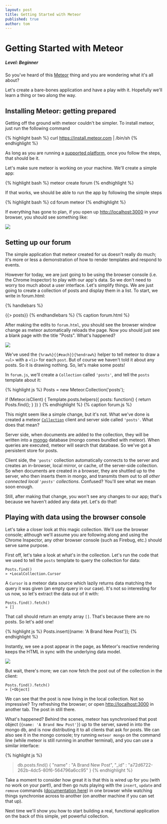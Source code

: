 ```yaml
---
layout: post
title: Getting Started with Meteor
published: true
author: tom
---
```


# Getting Started with Meteor

##### Level: Beginner

So you've heard of this [Meteor](http://meteor.com) thing and you are wondering what it's all about? 

Let's create a bare-bones application and have a play with it. Hopefully we'll learn a thing or two along the way.

## Installing Meteor: getting prepared

Getting off the ground with meteor couldn't be simpler. To install meteor, just run the following command 

{% highlight bash %}
curl https://install.meteor.com | /bin/sh
{% endhighlight %}

As long as you are running a [supported platform](https://github.com/meteor/meteor/wiki/Supported-Platforms), once you follow the steps, that should be it.

Let's make sure meteor is working on your machine. We'll create a simple app:

{% highlight bash %}
meteor create forum
{% endhighlight %}

If that works, we should be able to run the app by following the simple steps

{% highlight bash %}
cd forum
meteor
{% endhighlight %}

If everything has gone to plan, if you open up [http://localhost:3000](http://localhost:3000) in your browser, you should see something like:

<img src="/images/posts/bare-meteor-app.png"/>

## Setting up our forum

The simple application that meteor created for us doesn't really do much; it's more or less a demonstration of how to render templates and respond to events. 

However for today, we are just going to be using the browser console (i.e. the Chrome Inspector) to play with our app's data. So we don't need to worry too much about a user interface. Let's simplify things. We are just going to create  a collection of posts and display them in a list. To start, we write in forum.html:

{% handlebars %}
<head>
  <title>Forum</title>
</head>

<body>
  {{> posts}}
</body>

<template name="posts">
  <h1>Posts</h1>
  <ul>
    {{#each posts}}
      <li>{{name}}</li>
    {{/each}}
  </ul>
</template>
{% endhandlebars %}
{% caption forum.html %}

After making the edits to `forum.html`, you should see the browser window change as meteor automatically reloads the page. Now you should just see a blank page with the title "Posts". What's happened?

<img src="/images/posts/empty-posts-list.png"/>

We've used the `{%raw%}{{#each}}{%endraw%}` helper to tell meteor to draw a `<ul>` with a `<li>` for each `post`. But of course we haven't told it about any posts. So it is drawing nothing. So, let's make some posts!

In `forum.js`, we'll create a `Collection` called `'posts'`, and tell the `posts` template about it:

{% highlight js %}
Posts = new Meteor.Collection('posts');

if (Meteor.isClient) {
  Template.posts.helpers({
    posts: function() {
      return Posts.find();
    }
  })
}
{% endhighlight %}
{% caption forum.js %}

This might seem like a simple change, but it's not. What we've done is created a meteor [`Collection`](http://docs.meteor.com/#collections) client and server side called `'posts'`. What does that mean?

Server side, when documents are added to the collection, they will be written into a [mongo](http://www.mongodb.org) database (mongo comes bundled with meteor). When queries are executed, meteor will search that database. So we've got a persistent store for posts.

Client side, the `'posts'` collection automatically connects to the server and creates an in-browser, local mirror, or cache, of the server-side collection. So when documents are created in a browser, they are shuttled up to the server, who then inserts them in mongo, and transmits them out to _all other connected local `'posts'` collections_. Confused? You'll see what we mean soon enough.

Still, after making that change, you won't see any changes to our app; that's because we haven't added any data yet. Let's do that!

## Playing with data using the browser console

Let's take a closer look at this magic collection. We'll use the browser console; although we'll assume you are following along and using the Chrome Inspector, any other browser console (such as Firebug, etc.) should serve same purpose.

First off, let's take a look at what's in the collection. Let's run the code that we used to tell the `posts` template to query the collection for data:

    Posts.find()
    » ‣LocalCollection.Cursor

A `Cursor` is a meteor data source which lazily returns data matching the query it was given (an empty query in our case). It's not so interesting for us now, so let's extract the data out of it with:

    Posts.find().fetch()
    » []

That call should return an empty array `[]`. That's because there are no posts. So let's add one!

 {% highlight js %}
 Posts.insert({name: 'A Brand New Post'});
 {% endhighlight %}

Instantly, we see a post appear in the page, as Meteor's reactive rendering keeps the HTML in sync with the underlying data model. 

<img src="/images/posts/single-post-inserted.png"/>

But wait, there's more; we can now fetch the post out of the collection in the client:

    Posts.find().fetch()
    » [‣Object]

We can see that the post is now living in the local collection. Not so impressive? Try refreshing the browser; or open [http://localhost:3000](http://localhost:3000) in another tab. The post in still there.

What's happened? Behind the scenes, meteor has synchronised that post object (`{name: 'A Brand New Post'}`) up to the server, saved in into the mongo db, and is now distributing it to all clients that ask for posts. We can also see it in the mongo console; try running `meteor mongo` on the command line (while meteor is still running in another terminal), and you can use a similar interface:

{% highlight js %}
> db.posts.find()
{ "name" : "A Brand New Post", "_id" : "a72d6722-262b-4dc5-80f6-564796a6cc95" }
{% endhighlight %}

Take a moment to consider how great it is that this is wired up for you (with no work on your part!), and then go nuts playing with the `insert`, `update` and `remove` commands ([documentation here](http://docs.meteor.com/#collections)) in one browser while watching things synchronise across to another (on another machine if you can set that up).

Next time we'll show you how to start building a real, functional application on the back of this simple, yet powerful collection. 